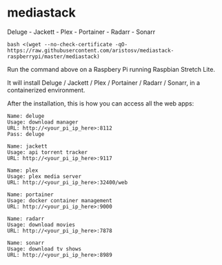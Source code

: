 # mediastack
Deluge - Jackett - Plex - Portainer - Radarr - Sonarr
```
bash <(wget --no-check-certificate -qO- https://raw.githubusercontent.com/aristosv/mediastack-raspberrypi/master/mediastack)
```
Run the command above on a Raspbery Pi running Raspbian Stretch Lite.

It will install Deluge / Jackett / Plex / Portainer / Radarr / Sonarr, in a containerized environment.

After the installation, this is how you can access all the web apps:

```
Name: deluge
Usage: download manager
URL: http://<your_pi_ip_here>:8112
Pass: deluge
```
```
Name: jackett
Usage: api torrent tracker
URL: http://<your_pi_ip_here>:9117
```
```
Name: plex
Usage: plex media server
URL: http://<your_pi_ip_here>:32400/web
```
```
Name: portainer
Usage: docker container management
URL: http://<your_pi_ip_here>:9000
```
```
Name: radarr
Usage: download movies
URL: http://<your_pi_ip_here>:7878
```
```
Name: sonarr
Usage: download tv shows
URL: http://<your_pi_ip_here>:8989
```
